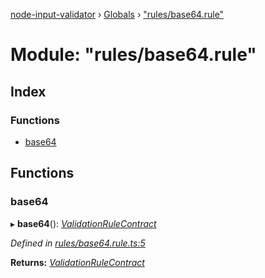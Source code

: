 [node-input-validator](../README.md) › [Globals](../globals.md) › ["rules/base64.rule"](_rules_base64_rule_.md)

# Module: "rules/base64.rule"

## Index

### Functions

* [base64](_rules_base64_rule_.md#base64)

## Functions

###  base64

▸ **base64**(): *[ValidationRuleContract](../interfaces/_contracts_.validationrulecontract.md)*

*Defined in [rules/base64.rule.ts:5](https://github.com/bitnbytesio/node-input-validator/blob/952f4ba/src/rules/base64.rule.ts#L5)*

**Returns:** *[ValidationRuleContract](../interfaces/_contracts_.validationrulecontract.md)*
